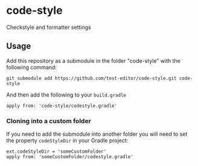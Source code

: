 # code-style

Checkstyle and formatter settings

## Usage

Add this repository as a submodule in the folder "code-style" with the following command:

    git submodule add https://github.com/test-editor/code-style.git code-style

And then add the following to your `build.gradle`

    apply from: 'code-style/codestyle.gradle'

### Cloning into a custom folder

If you need to add the submodule into another folder you will need to set the property `codeStyleDir` in your Gradle project:

    ext.codeStyleDir = 'someCustomFolder'
    apply from: 'someCustomFolder/codestyle.gradle'
